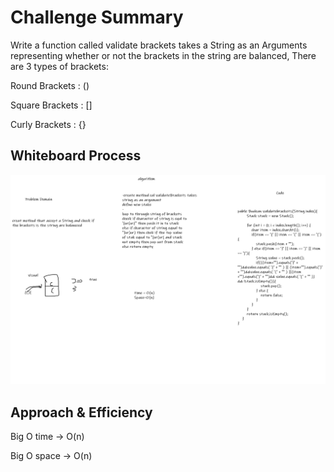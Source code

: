 # Challenge Summary
<!-- Description of the challenge -->
Write a function called validate brackets takes a String as an Arguments representing whether or not the brackets in the string are balanced, There are 3 types of brackets:

Round Brackets : ()

Square Brackets : []

Curly Brackets : {}
## Whiteboard Process
<!-- Embedded whiteboard image -->
![alt](./CC13Brracets.png)
## Approach & Efficiency
<!-- What approach did you take? Why? What is the Big O space/time for this approach? -->
Big O time -> O(n) 

Big O space -> O(n) 



